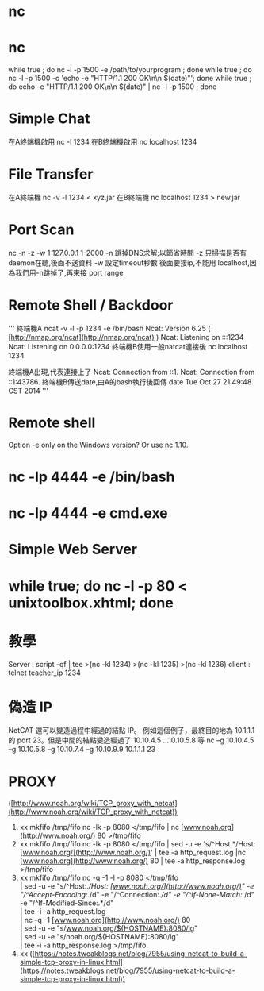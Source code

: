 # nc

# nc

while true ; do nc -l -p 1500 -e /path/to/yourprogram ; done
while true ; do nc -l -p 1500 -c 'echo -e "HTTP/1.1 200 OK\n\n $(date)"'; done
while true ; do  echo -e "HTTP/1.1 200 OK\n\n $(date)" | nc -l -p 1500  ; done

# Simple Chat

在A終端機啟用 nc -l 1234
在B終端機啟用 nc localhost 1234

# File Transfer

在A終端機 nc -v -l 1234 < xyz.jar
在B終端機 nc localhost 1234 > new.jar

# Port Scan

nc -n -z -w 1 127.0.0.1 1-2000
-n 跳掉DNS求解;以節省時間
-z 只掃描是否有daemon在聽,後面不送資料
-w 設定timeout秒數
後面要接ip,不能用 localhost,因為我們用-n跳掉了,再來接 port range

# Remote Shell / Backdoor

'''
終端機A
ncat -v -l -p 1234 -e /bin/bash
Ncat: Version 6.25 ( [http://nmap.org/ncat](http://nmap.org/ncat) )
Ncat: Listening on :::1234
Ncat: Listening on 0.0.0.0:1234
終端機B使用一般natcat連接後
nc localhost 1234

終端機A出現,代表連接上了
Ncat: Connection from ::1.
Ncat: Connection from ::1:43786.
終端機B傳送date,由A的bash執行後回傳
date
Tue Oct 27 21:49:48 CST 2014
'''

# Remote shell

Option -e only on the Windows version? Or use nc 1.10.

# nc -lp 4444 -e /bin/bash

# nc -lp 4444 -e cmd.exe

# Simple Web Server

# while true; do nc -l -p 80 < unixtoolbox.xhtml; done

# 教學

Server : script -qf | tee >(nc -kl 1234) >(nc -kl 1235) >(nc -kl 1236)
client : telnet teacher_ip 1234

# 偽造 IP

NetCAT 還可以變造過程中經過的結點 IP。
例如這個例子，最終目的地為 10.1.1.1 的 port 23。但是中間的結點變造經過了 10.10.4.5 …10.10.5.8 等
nc –g 10.10.4.5 –g 10.10.5.8 –g 10.10.7.4 –g 10.10.9.9     10.1.1.1   23

# PROXY

([http://www.noah.org/wiki/TCP_proxy_with_netcat](http://www.noah.org/wiki/TCP_proxy_with_netcat))

1. xx
mkfifo /tmp/fifo
nc -lk -p 8080 </tmp/fifo | nc [www.noah.org](http://www.noah.org/) 80 >/tmp/fifo
2. xx
mkfifo /tmp/fifo
nc -lk -p 8080 </tmp/fifo | sed -u -e 's/^Host.*/Host: [www.noah.org/](http://www.noah.org/)' | tee -a http_request.log |nc [www.noah.org](http://www.noah.org/) 80 | tee -a http_response.log >/tmp/fifo
3. xx
mkfifo /tmp/fifo
nc -q -1 -l -p 8080 </tmp/fifo \
| sed -u -e "s/^Host:.*/Host: [www.noah.org/](http://www.noah.org/)" -e "/^Accept-Encoding:.*/d" -e "/^Connection:.*/d" -e "/^If-None-Match:.*/d" -e "/^If-Modified-Since:.*/d" \
| tee -i -a http_request.log \
| nc -q -1 [www.noah.org](http://www.noah.org/) 80 \
| sed -u -e "s/www.noah.org/${HOSTNAME}:8080/ig" \
| sed -u -e "s/noah.org/${HOSTNAME}:8080/ig" \
| tee -i -a http_response.log >/tmp/fifo
4. xx
([https://notes.tweakblogs.net/blog/7955/using-netcat-to-build-a-simple-tcp-proxy-in-linux.html](https://notes.tweakblogs.net/blog/7955/using-netcat-to-build-a-simple-tcp-proxy-in-linux.html))